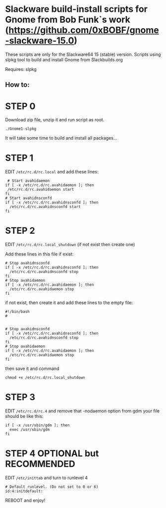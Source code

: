 # Slackware build-install scripts for Gnome from Bob Funk`s work (https://github.com/0xBOBF/gnome-slackware-15.0)
These scripts are only for the Slackware64 15 (stable) version. 
Scripts using slpkg tool to build and install Gnome from Slackbuilds.org

Requires: slpkg 

## How to:

# STEP 0 
 Download zip file, unzip it and run  script as root. 
 
 ```
./Gnome1-slpkg
```
 
 
 It will take some time to build and install all packages...
 
# STEP 1
EDIT `/etc/rc.d/rc.local`
and add these lines: 
```
 # Start avahidaemon
if [ -x /etc/rc.d/rc.avahidaemon ]; then
 /etc/rc.d/rc.avahidaemon start
fi
# Start avahidnsconfd
if [ -x /etc/rc.d/rc.avahidnsconfd ]; then
  /etc/rc.d/rc.avahidnsconfd start
fi
```
# STEP 2
EDIT `/etc/rc.d/rc.local_shutdown` (if not exist then create one)

Add these lines in this file if exist:

```
# Stop avahidnsconfd
if [ -x /etc/rc.d/rc.avahidnsconfd ]; then
  /etc/rc.d/rc.avahidnsconfd stop
fi
# Stop avahidaemon
if [ -x /etc/rc.d/rc.avahidaemon ]; then
  /etc/rc.d/rc.avahidaemon stop
fi
```

if not exist, then create it and add these lines to the empty file:

```
#!/bin/bash
#


# Stop avahidnsconfd
if [ -x /etc/rc.d/rc.avahidnsconfd ]; then
  /etc/rc.d/rc.avahidnsconfd stop
fi
# Stop avahidaemon
if [ -x /etc/rc.d/rc.avahidaemon ]; then
  /etc/rc.d/rc.avahidaemon stop
fi

```
then save it and command 

```
chmod +x /etc/rc.d/rc.local_shutdown
```

# STEP 3
EDIT `/etc/rc.d/rc.4`
and remove that -nodaemon option from gdm
your file should be like this:
```
if [ -x /usr/sbin/gdm ]; then
  exec /usr/sbin/gdm
fi
```

# STEP 4 OPTIONAL but RECOMMENDED
EDIT `/etc/inittab`
and turn to runlevel 4 
```
# Default runlevel. (Do not set to 0 or 6)
id:4:initdefault:

```

REBOOT and enjoy! 
